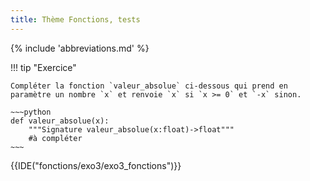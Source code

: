 ```yaml
---
title: Thème Fonctions, tests
---
```


{% include 'abbreviations.md' %}


!!! tip "Exercice"

    Compléter la fonction `valeur_absolue` ci-dessous qui prend en paramètre un nombre `x` et renvoie `x` si `x >= 0` et `-x` sinon.
        
    ~~~python
    def valeur_absolue(x): 
        """Signature valeur_absolue(x:float)->float"""  
        #à compléter
    ~~~


{{IDE("fonctions/exo3/exo3_fonctions")}} 
